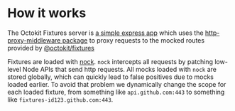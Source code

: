 # How it works

The Octokit Fixtures server is [a simple express app](bin/serve.js)
which uses the [http-proxy-middleware package](https://www.npmjs.com/package/http-proxy-middleware)
to proxy requests to the mocked routes provided by [@octokit/fixtures](https://github.com/octokit/fixture)

Fixtures are loaded with [nock](https://github.com/node-nock/nock). `nock`
intercepts all requests by patching low-level Node APIs that send http requests.
All mocks loaded with `nock` are stored globally, which can quickly lead to
false positives due to mocks loaded earlier. To avoid that problem we dynamically
change the scope for each loaded fixture, from something like `api.github.com:443`
to something like `fixtures-id123.github.com:443`.

